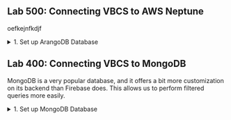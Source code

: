 <h2> Lab 500: Connecting VBCS to AWS Neptune </h2>

oefkejnfkdjf 

<details><summary>1. Set up ArangoDB Database</summary>

create account

</details>


<h2> Lab 400: Connecting VBCS to MongoDB </h2>

MongoDB is a very popular database, and it offers a bit more customization on its backend than Firebase does. This allows us to perform filtered queries more easily. 

<details><summary>1. Set up MongoDB Database</summary>

<h2>Set up MongoDB</h2>

While Firebase uses a Google account, which many people already have, for MongoDB you will have to create an account if you do not have one yet. Go [here](https://cloud.mongodb.com/user#/atlas/register/accountProfile) and fill out the requested information.<br> 
![](/images/4-1.png) <br>
<br>
Then, login. It should redirect you to this page.<br>
![](/images/4-2.png) <br>
<br>
Hit `Build a Cluster` to get started.<br>
![](/images/4-3.png) <br>
<br>
Go ahead and leave the default settings; just hit `Create Cluster` at the bottom of the screen.<br>
![](/images/4-4.png) <br>
<br>
It will take some time to provision. Give it a few minutes, then refresh the page.<br>
![](/images/4-5.png) <br>
<br>



Add data of books to DB.<br>
Compare and contrast to Firebase.<br>
Connect it to VBCS.<br>
Show list of books on Web App.<br>

</details>
